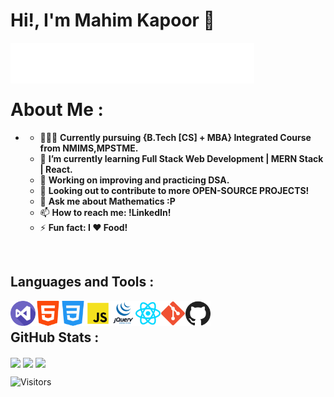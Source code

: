 # Hi!, I'm Mahim Kapoor 👋

[<img align="left" alt="Mahim Kapoor | Github" src="/assets/icons/github-white.svg" style="color: white; height:65px;width:65px;" />](https://github.com/mahimk9)

[<img align="left" alt="Mahim Kapoor | Linkedin" src="/assets/icons/linkedin-white.svg" style="color: white; height:65px;width:65px;" />](https://www.linkedin.com/in/mahimk9/)

[<img align="left" alt="Mahim Kapoor | Codechef" src="/assets/icons/codechef-white.svg" style="color: white; height:65px;width:65px;" />](https://www.codechef.com/users/mahimk9/)

[<img align="left" alt="Mahim Kapoor | Hackerrank" src="/assets/icons/hackerrank-white.svg" style="color: white; height:65px;width:65px;" />](https://www.hackerrank.com/mahimk9/)

[<img align="left" alt="Mahim Kapoor | GeeksForGeeks" src="/assets/icons/geeksforgeeks-white.svg" style="color: white; height:65px;width:65px;" />](https://auth.geeksforgeeks.org/user/mahimkapoor86/profile/)

[<img align="left" alt="Mahim Kapoor | Leetcode" src="/assets/icons/leetcode-white.svg" style="color: white; height:65px;width:65px;" />](https://leetcode.com/mahimk9/)

<br/>
<br/>
<br/>

# About Me :

- - 👨🏻‍🎓 **Currently pursuing {B.Tech [CS] + MBA} Integrated Course from NMIMS,MPSTME.**
  - 🌱 **I’m currently learning Full Stack Web Development | MERN Stack | React.**
  - 🔭 **Working on improving and practicing DSA.**
  - 👯 **Looking out to contribute to more OPEN-SOURCE PROJECTS!**
  - 💬 **Ask me about Mathematics :P**
  - 📫 **How to reach me: !LinkedIn!**
  - ⚡ **Fun fact: I ❤️ Food!**

<br/>

## Languages and Tools :

<img align="left" alt="Visual Studio Code" width="40" src="/assets/tools/visual-studio.png" />
<img align="left" alt="HTML5" width="40" src="/assets/tools/html-5.png" />
<img align="left" alt="CSS3" width="40" src="/assets/tools/css-3.png" />
<img align="left" alt="Javascript" width="40" src="/assets/tools/javascript.png" />
<img align="left" alt="Jquery" width="40" src="/assets/tools/jquery.png" />
<img align="left" alt="React" width="40" src="/assets/tools/react.png" />
<img align="left" alt="Git" width="40" src="/assets/tools/git.png" />
<img align="left" alt="GitHub" width="40" src="/assets/tools/github.png" />

<br/>

## GitHub Stats :

<img align="center" width="500" src="https://github-readme-stats.vercel.app/api?username=mahimk9&show_icons=true&theme=github_dark" />

<img align="center" width="500" src="https://github-readme-streak-stats.herokuapp.com/?user=mahimk9&theme=react" />

<img align="center" width="1000" src="https://activity-graph.herokuapp.com/graph?username=mahimk9&theme=react-dark" />

<br/>

![Visitors](https://api.visitorbadge.io/api/visitors?path=https%3A%2F%2Fgithub.com%2Fmahimk9&label=VISITORS&countColor=%2337d67a)
